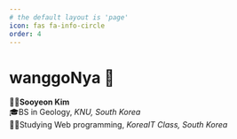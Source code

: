 ```yaml
---
# the default layout is 'page'
icon: fas fa-info-circle
order: 4
---
```

# **wanggoNya 🍊**

**🧑‍💻Sooyeon Kim**  
🎓BS in Geology, _KNU, South Korea_  
🧑‍💻Studying Web programming, _KoreaIT Class, South Korea_
